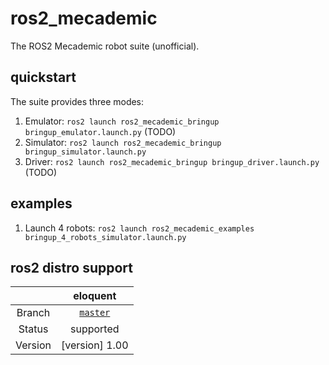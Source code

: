 # ros2_mecademic

The ROS2 Mecademic robot suite (unofficial).

## quickstart

The suite provides three modes:
1. Emulator: `ros2 launch ros2_mecademic_bringup bringup_emulator.launch.py` (TODO)
2. Simulator: `ros2 launch ros2_mecademic_bringup bringup_simulator.launch.py`
3. Driver: `ros2 launch ros2_mecademic_bringup bringup_driver.launch.py` (TODO)

## examples

1. Launch 4 robots: `ros2 launch ros2_mecademic_examples bringup_4_robots_simulator.launch.py`

## ros2 distro support

|         | eloquent |
|:-------:|:------:|
| Branch  | [`master`](https://github.com/endre90/ros2_mecademic) |)
| Status  |  supported |
| Version | [version] 1.00 | 